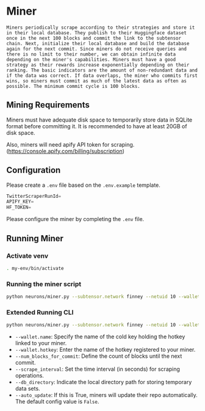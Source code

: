 # Miner

`Miners periodically scrape according to their strategies and store it in their local database.
They publish to their Huggingface dataset once in the next 100 blocks and commit the link to the subtensor chain.
Next, initialize their local database and build the database again for the next commit.
Since miners do not receive queries and there is no limit to their number, we can obtain infinite data depending on the miner's capabilities.
Miners must have a good strategy as their rewards increase exponentially depending on their ranking.
The basic indicators are the amount of non-redundant data and if the data was correct.
If data overlaps, the miner who commits first wins, so miners must commit as much of the latest data as often as possible. The minimum commit cycle is 100 blocks.`

## Mining Requirements

Miners must have adequate disk space to temporarily store data in SQLite format before committing it.
It is recommended to have at least 20GB of disk space.

Also, miners will need apify API token for scraping. (https://console.apify.com/billing/subscription)

## Configuration

Please create a `.env` file based on the `.env.example` template.

```python
TwitterScraperRunId=
APIFY_KEY=
HF_TOKEN=
```
Please configure the miner by completing the `.env` file.

## Running Miner

### Activate venv
```bash
. my-env/bin/activate
```

### Running the miner script

```bash
python neurons/miner.py --subtensor.network finney --netuid 10 --wallet.name default --wallet.hotkey default --axon.port 8091 --logging.debug
```

### Extended Running CLI
```bash
python neurons/miner.py --subtensor.network finney --netuid 10 --wallet.name default --wallet.hotkey default --axon.port 8091 --logging.debug --num_blocks_for_commit 200 --scrape_interval 120 --db_directory data/
```


-    `--wallet.name`: Specify the name of the cold key holding the hotkey linked to your miner.
-    `--wallet.hotkey`: Enter the name of the hotkey registered to your miner.
-    `--num_blocks_for_commit`: Define the count of blocks until the next commit.
-    `--scrape_interval`: Set the time interval (in seconds) for scraping operations.
-    `--db_directory`: Indicate the local directory path for storing temporary data sets.
-    `--auto_update`: If this is True, miners will update their repo automatically. The default config value is `False`.